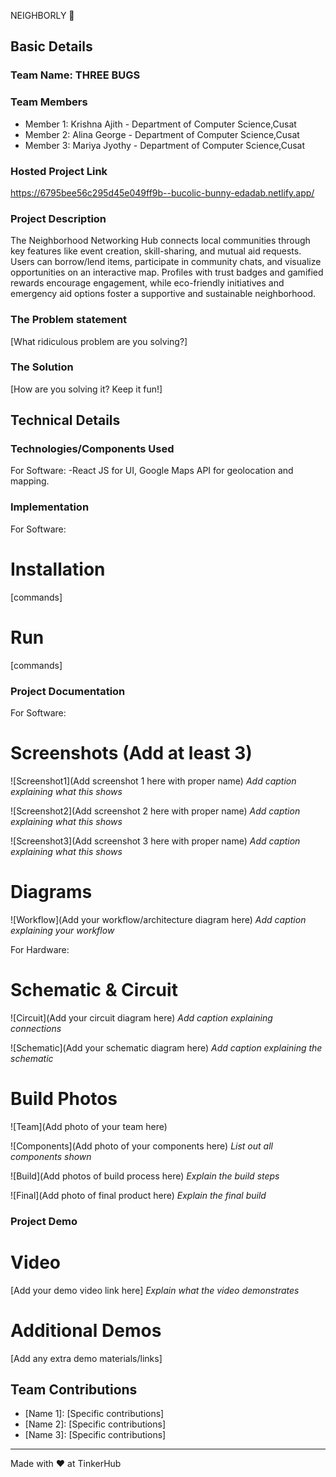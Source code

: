 NEIGHBORLY 🎯


## Basic Details
### Team Name: THREE BUGS


### Team Members
- Member 1: Krishna Ajith - Department of Computer Science,Cusat
- Member 2: Alina George - Department of Computer Science,Cusat
- Member 3: Mariya Jyothy - Department of Computer Science,Cusat

### Hosted Project Link
https://6795bee56c295d45e049ff9b--bucolic-bunny-edadab.netlify.app/

### Project Description
The Neighborhood Networking Hub connects local communities through key features like event creation, skill-sharing, and mutual aid requests. Users can borrow/lend items, participate in community chats, and visualize opportunities on an interactive map. Profiles with trust badges and gamified rewards encourage engagement, while eco-friendly initiatives and emergency aid options foster a supportive and sustainable neighborhood.


### The Problem statement
[What ridiculous problem are you solving?]

### The Solution
[How are you solving it? Keep it fun!]

## Technical Details
### Technologies/Components Used
For Software:
-React JS for UI, Google Maps API for geolocation and mapping.



### Implementation
For Software:
# Installation
[commands]

# Run
[commands]

### Project Documentation
For Software:

# Screenshots (Add at least 3)
![Screenshot1](Add screenshot 1 here with proper name)
*Add caption explaining what this shows*

![Screenshot2](Add screenshot 2 here with proper name)
*Add caption explaining what this shows*

![Screenshot3](Add screenshot 3 here with proper name)
*Add caption explaining what this shows*

# Diagrams
![Workflow](Add your workflow/architecture diagram here)
*Add caption explaining your workflow*

For Hardware:

# Schematic & Circuit
![Circuit](Add your circuit diagram here)
*Add caption explaining connections*

![Schematic](Add your schematic diagram here)
*Add caption explaining the schematic*

# Build Photos
![Team](Add photo of your team here)


![Components](Add photo of your components here)
*List out all components shown*

![Build](Add photos of build process here)
*Explain the build steps*

![Final](Add photo of final product here)
*Explain the final build*

### Project Demo
# Video
[Add your demo video link here]
*Explain what the video demonstrates*

# Additional Demos
[Add any extra demo materials/links]

## Team Contributions
- [Name 1]: [Specific contributions]
- [Name 2]: [Specific contributions]
- [Name 3]: [Specific contributions]

---
Made with ❤️ at TinkerHub
